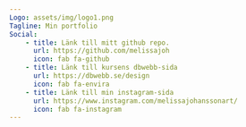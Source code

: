 ```yaml
---
Logo: assets/img/logo1.png
Tagline: Min portfolio
Social:
    - title: Länk till mitt github repo.
      url: https://github.com/melissajoh
      icon: fab fa-github
    - title: Länk till kursens dbwebb-sida
      url: https://dbwebb.se/design
      icon: fab fa-envira
    - title: Länk till min instagram-sida
      url: https://www.instagram.com/melissajohanssonart/
      icon: fab fa-instagram
---
```


